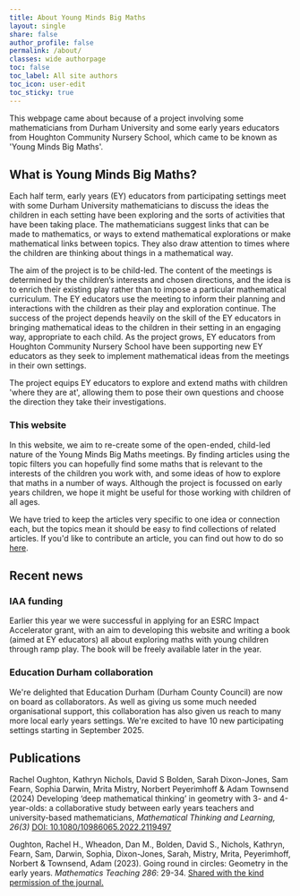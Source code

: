 ```yaml
---
title: About Young Minds Big Maths
layout: single
share: false
author_profile: false
permalink: /about/
classes: wide authorpage
toc: false
toc_label: All site authors
toc_icon: user-edit
toc_sticky: true
---
```


This webpage came about because of a project involving some mathematicians from Durham University and some early years educators from Houghton Community Nursery School, which came to be known as 'Young Minds Big Maths'.

## What is Young Minds Big Maths?

Each half term, early years (EY) educators from participating settings meet with some Durham University mathematicians to discuss the ideas the children in each setting have been exploring and the sorts of activities that have been taking place. The mathematicians suggest links that can be made to mathematics, or ways to extend mathematical explorations or make mathematical links between topics. They also draw attention to times where the children are thinking about things in a mathematical way. 

The aim of the project is to be child-led. The content of the meetings is determined by the children’s interests and chosen directions, and the idea is to enrich their existing play rather than to impose a particular mathematical curriculum. The EY educators use the meeting to inform their planning and interactions with the children as their play and exploration continue. The success of the project depends heavily on the skill of the EY educators in bringing mathematical ideas to the children in their setting in an engaging way, appropriate to each child. As the project grows, EY educators from Houghton Community Nursery School have been supporting new EY educators as they seek to implement mathematical ideas from the meetings in their own settings.

The project equips EY educators to explore and extend maths with children 'where they are at', allowing them to pose their own questions and choose the direction they take their investigations. 


### This website

In this website, we aim to re-create some of the open-ended, child-led nature of the Young Minds Big Maths meetings. By finding articles using the topic filters you can hopefully find some maths that is relevant to the interests of the children you work with, and some ideas of how to explore that maths in a number of ways. Although the project is focussed on early years children, we hope it might be useful for those working with children of all ages.

We have tried to keep the articles very specific to one idea or connection each, but the topics mean it should be easy to find collections of related articles. If you'd like to contribute an article, you can find out how to do so [here](https://github.com/samfearn/ymbmweb).

## Recent news

### IAA funding

Earlier this year we were successful in applying for an ESRC Impact Accelerator grant, with an aim to developing this website and writing a book (aimed at EY educators) all about exploring maths with young children through ramp play. The book will be freely available later in the year.

### Education Durham collaboration

We're delighted that Education Durham (Durham County Council) are now on board as collaborators. As well as giving us some much needed organisational support, this collaboration has also given us reach to many more local early years settings. We're excited to have 10 new participating settings starting in September 2025.


## Publications

Rachel Oughton, Kathryn Nichols, David S Bolden, Sarah Dixon-Jones, Sam Fearn, Sophia Darwin, Mrita Mistry, Norbert Peyerimhoff & Adam Townsend (2024) Developing ‘deep mathematical thinking’ in geometry with 3- and 4-year-olds: a collaborative study between early years teachers and university-based mathematicians, *Mathematical Thinking and Learning, 26(3)* [DOI: 10.1080/10986065.2022.2119497](https://doi.org/10.1080/10986065.2022.2119497)

Oughton, Rachel H., Wheadon, Dan M., Bolden, David S., Nichols, Kathryn, Fearn, Sam, Darwin, Sophia, Dixon-Jones, Sarah, Mistry, Mrita, Peyerimhoff, Norbert & Townsend, Adam (2023). Going round in circles: Geometry in the early years. *Mathematics Teaching 286*: 29-34. [Shared with the kind permission of the journal.](https://www.durham.ac.uk/media/durham-university/departments-/mathematical-sciences/events/Oughton_final.pdf)
